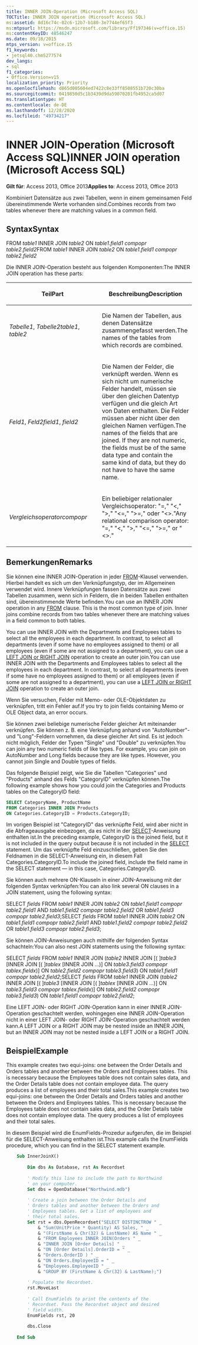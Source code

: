 ```yaml
---
title: INNER JOIN-Operation (Microsoft Access SQL)
TOCTitle: INNER JOIN operation (Microsoft Access SQL)
ms:assetid: 8d16c74c-02c6-12b7-b180-3e7744ef65f3
ms:mtpsurl: https://msdn.microsoft.com/library/Ff197346(v=office.15)
ms:contentKeyID: 48546247
ms.date: 09/18/2015
mtps_version: v=office.15
f1_keywords:
- jetsql40.chm5277574
dev_langs:
- sql
f1_categories:
- Office.Version=v15
localization_priority: Priority
ms.openlocfilehash: d865d005604ed7422c8e33ff8508551b720c30ba
ms.sourcegitcommit: 0419850d5c1b3439d9da59070201fb4952ca5d07
ms.translationtype: HT
ms.contentlocale: de-DE
ms.lasthandoff: 12/28/2020
ms.locfileid: "49734217"
---
```

# <a name="inner-join-operation-microsoft-access-sql"></a><span data-ttu-id="b707c-102">INNER JOIN-Operation (Microsoft Access SQL)</span><span class="sxs-lookup"><span data-stu-id="b707c-102">INNER JOIN operation (Microsoft Access SQL)</span></span>


<span data-ttu-id="b707c-103">**Gilt für**: Access 2013, Office 2013</span><span class="sxs-lookup"><span data-stu-id="b707c-103">**Applies to**: Access 2013, Office 2013</span></span>


<span data-ttu-id="b707c-104">Kombiniert Datensätze aus zwei Tabellen, wenn in einem gemeinsamen Feld übereinstimmende Werte vorhanden sind.</span><span class="sxs-lookup"><span data-stu-id="b707c-104">Combines records from two tables whenever there are matching values in a common field.</span></span>

## <a name="syntax"></a><span data-ttu-id="b707c-105">Syntax</span><span class="sxs-lookup"><span data-stu-id="b707c-105">Syntax</span></span>

<span data-ttu-id="b707c-106">FROM *table1* INNER JOIN *table2* ON *table1*.*field1* *compopr table2*.*field2*</span><span class="sxs-lookup"><span data-stu-id="b707c-106">FROM *table1* INNER JOIN *table2* ON *table1*.*field1* *compopr table2*.*field2*</span></span>

<span data-ttu-id="b707c-107">Die INNER JOIN-Operation besteht aus folgenden Komponenten:</span><span class="sxs-lookup"><span data-stu-id="b707c-107">The INNER JOIN operation has these parts:</span></span>

<table>
<colgroup>
<col style="width: 50%" />
<col style="width: 50%" />
</colgroup>
<thead>
<tr class="header">
<th><p><span data-ttu-id="b707c-108">Teil</span><span class="sxs-lookup"><span data-stu-id="b707c-108">Part</span></span></p></th>
<th><p><span data-ttu-id="b707c-109">Beschreibung</span><span class="sxs-lookup"><span data-stu-id="b707c-109">Description</span></span></p></th>
</tr>
</thead>
<tbody>
<tr class="odd">
<td><p><span data-ttu-id="b707c-110"><em>Tabelle1</em>, <em>Tabelle2</em></span><span class="sxs-lookup"><span data-stu-id="b707c-110"><em>table1</em>, <em>table2</em></span></span></p></td>
<td><p><span data-ttu-id="b707c-111">Die Namen der Tabellen, aus denen Datensätze zusammengefasst werden.</span><span class="sxs-lookup"><span data-stu-id="b707c-111">The names of the tables from which records are combined.</span></span></p></td>
</tr>
<tr class="even">
<td><p><span data-ttu-id="b707c-112"><em>Feld1</em>, <em>Feld2</em></span><span class="sxs-lookup"><span data-stu-id="b707c-112"><em>field1</em>, <em>field2</em></span></span></p></td>
<td><p><span data-ttu-id="b707c-p101">Die Namen der Felder, die verknüpft werden. Wenn es sich nicht um numerische Felder handelt, müssen sie über den gleichen Datentyp verfügen und die gleich Art von Daten enthalten. Die Felder müssen aber nicht über den gleichen Namen verfügen.</span><span class="sxs-lookup"><span data-stu-id="b707c-p101">The names of the fields that are joined. If they are not numeric, the fields must be of the same data type and contain the same kind of data, but they do not have to have the same name.</span></span></p></td>
</tr>
<tr class="odd">
<td><p><span data-ttu-id="b707c-115"><em>Vergleichsoperator</em></span><span class="sxs-lookup"><span data-stu-id="b707c-115"><em>compopr</em></span></span></p></td>
<td><p><span data-ttu-id="b707c-116">Ein beliebiger relationaler Vergleichsoperator: &quot;=,&quot; &quot;&lt;,&quot; &quot;&gt;,&quot; &quot;&lt;=,&quot; &quot;&gt;=,&quot; oder &quot;&lt;&gt;.&quot;</span><span class="sxs-lookup"><span data-stu-id="b707c-116">Any relational comparison operator: &quot;=,&quot; &quot;&lt;,&quot; &quot;&gt;,&quot; &quot;&lt;=,&quot; &quot;&gt;=,&quot; or &quot;&lt;&gt;.&quot;</span></span></p></td>
</tr>
</tbody>
</table>


## <a name="remarks"></a><span data-ttu-id="b707c-117">Bemerkungen</span><span class="sxs-lookup"><span data-stu-id="b707c-117">Remarks</span></span>

<span data-ttu-id="b707c-p102">Sie können eine INNER JOIN-Operation in jeder [FROM](https://docs.microsoft.com/office/vba/access/Concepts/Structured-Query-Language/from-clause-microsoft-access-sql)-Klausel verwenden. Hierbei handelt es sich um den Verknüpfungstyp, der im Allgemeinen verwendet wird. Innere Verknüpfungen fassen Datensätze aus zwei Tabellen zusammen, wenn sich in Feldern, die in beiden Tabellen enthalten sind, übereinstimmende Werte befinden.</span><span class="sxs-lookup"><span data-stu-id="b707c-p102">You can use an INNER JOIN operation in any [FROM](https://docs.microsoft.com/office/vba/access/Concepts/Structured-Query-Language/from-clause-microsoft-access-sql) clause. This is the most common type of join. Inner joins combine records from two tables whenever there are matching values in a field common to both tables.</span></span>

<span data-ttu-id="b707c-p103">You can use INNER JOIN with the Departments and Employees tables to select all the employees in each department. In contrast, to select all departments (even if some have no employees assigned to them) or all employees (even if some are not assigned to a department), you can use a [LEFT JOIN or RIGHT JOIN](left-join-right-join-operations-microsoft-access-sql.md) operation to create an outer join.</span><span class="sxs-lookup"><span data-stu-id="b707c-p103">You can use INNER JOIN with the Departments and Employees tables to select all the employees in each department. In contrast, to select all departments (even if some have no employees assigned to them) or all employees (even if some are not assigned to a department), you can use a [LEFT JOIN or RIGHT JOIN](left-join-right-join-operations-microsoft-access-sql.md) operation to create an outer join.</span></span>

<span data-ttu-id="b707c-123">Wenn Sie versuchen, Felder mit Memo- oder OLE-Objektdaten zu verknüpfen, tritt ein Fehler auf.</span><span class="sxs-lookup"><span data-stu-id="b707c-123">If you try to join fields containing Memo or OLE Object data, an error occurs.</span></span>

<span data-ttu-id="b707c-p104">Sie können zwei beliebige numerische Felder gleicher Art miteinander verknüpfen. Sie können z. B. eine Verknüpfung anhand von "AutoNumber"- und "Long"-Feldern vornehmen, da diese gleicher Art sind. Es ist jedoch nicht möglich, Felder der Typen "Single" und "Double" zu verknüpfen.</span><span class="sxs-lookup"><span data-stu-id="b707c-p104">You can join any two numeric fields of like types. For example, you can join on AutoNumber and Long fields because they are like types. However, you cannot join Single and Double types of fields.</span></span>

<span data-ttu-id="b707c-127">Das folgende Beispiel zeigt, wie Sie die Tabellen "Categories" und "Products" anhand des Felds "CategoryID" verknüpfen können.</span><span class="sxs-lookup"><span data-stu-id="b707c-127">The following example shows how you could join the Categories and Products tables on the CategoryID field:</span></span>

```sql
SELECT CategoryName, ProductName 
FROM Categories INNER JOIN Products 
ON Categories.CategoryID = Products.CategoryID;
```

<span data-ttu-id="b707c-128">Im vorigen Beispiel ist "CategoryID" das verknüpfte Feld, wird aber nicht in die Abfrageausgabe einbezogen, da es nicht in der [SELECT](select-statement-microsoft-access-sql.md)-Anweisung enthalten ist.</span><span class="sxs-lookup"><span data-stu-id="b707c-128">In the preceding example, CategoryID is the joined field, but it is not included in the query output because it is not included in the [SELECT](select-statement-microsoft-access-sql.md) statement.</span></span> <span data-ttu-id="b707c-129">Um das verknüpfte Feld einzuschließen, geben Sie den Feldnamen in die SELECT-Anweisung ein, in diesem Fall Categories.CategoryID.</span><span class="sxs-lookup"><span data-stu-id="b707c-129">To include the joined field, include the field name in the SELECT statement — in this case, Categories.CategoryID.</span></span>

<span data-ttu-id="b707c-130">Sie können auch mehrere ON-Klauseln in einer JOIN-Anweisung mit der folgenden Syntax verknüpfen:</span><span class="sxs-lookup"><span data-stu-id="b707c-130">You can also link several ON clauses in a JOIN statement, using the following syntax:</span></span>

<span data-ttu-id="b707c-131">SELECT *fields* FROM *table1* INNER JOIN *table2* ON *table1*.*field1* *compopr* *table2*.*field1* AND *table1*.*field2* *compopr* *table2*.*field2* OR *table1*.*field3* *compopr* *table2*.*field3*;</span><span class="sxs-lookup"><span data-stu-id="b707c-131">SELECT *fields* FROM *table1* INNER JOIN *table2* ON *table1*.*field1* *compopr* *table2*.*field1* AND *table1*.*field2* *compopr* *table2*.*field2* OR *table1*.*field3* *compopr* *table2*.*field3*;</span></span>

<span data-ttu-id="b707c-132">Sie können JOIN-Anweisungen auch mithilfe der folgenden Syntax schachteln:</span><span class="sxs-lookup"><span data-stu-id="b707c-132">You can also nest JOIN statements using the following syntax:</span></span>

<span data-ttu-id="b707c-133">SELECT *fields* FROM *table1* INNER JOIN (*table2* INNER JOIN \[( \]*table3* \[INNER JOIN \[( \]*tablex* \[INNER JOIN …)\] ON *table3*.*field3* *compopr* *tablex*.*fieldx*)\] ON *table2*.*field2* *compopr* *table3*.*field3*) ON *table1*.*field1* *compopr* *table2*.*field2*;</span><span class="sxs-lookup"><span data-stu-id="b707c-133">SELECT *fields* FROM *table1* INNER JOIN (*table2* INNER JOIN \[( \]*table3* \[INNER JOIN \[( \]*tablex* \[INNER JOIN …)\] ON *table3*.*field3* *compopr* *tablex*.*fieldx*)\] ON *table2*.*field2* *compopr* *table3*.*field3*) ON *table1*.*field1* *compopr* *table2*.*field2*;</span></span>

<span data-ttu-id="b707c-134">Eine LEFT JOIN- oder RIGHT JOIN-Operation kann in einer INNER JOIN-Operation geschachtelt werden, wohingegen eine INNER JOIN-Operation nicht in einer LEFT JOIN- oder RIGHT JOIN-Operation geschachtelt werden kann.</span><span class="sxs-lookup"><span data-stu-id="b707c-134">A LEFT JOIN or a RIGHT JOIN may be nested inside an INNER JOIN, but an INNER JOIN may not be nested inside a LEFT JOIN or a RIGHT JOIN.</span></span>

## <a name="example"></a><span data-ttu-id="b707c-135">Beispiel</span><span class="sxs-lookup"><span data-stu-id="b707c-135">Example</span></span>

<span data-ttu-id="b707c-p106">This example creates two equi-joins: one between the Order Details and Orders tables and another between the Orders and Employees tables. This is necessary because the Employees table does not contain sales data, and the Order Details table does not contain employee data. The query produces a list of employees and their total sales.</span><span class="sxs-lookup"><span data-stu-id="b707c-p106">This example creates two equi-joins: one between the Order Details and Orders tables and another between the Orders and Employees tables. This is necessary because the Employees table does not contain sales data, and the Order Details table does not contain employee data. The query produces a list of employees and their total sales.</span></span>

<span data-ttu-id="b707c-139">In diesem Beispiel wird die EnumFields-Prozedur aufgerufen, die im Beispiel für die SELECT-Anweisung enthalten ist.</span><span class="sxs-lookup"><span data-stu-id="b707c-139">This example calls the EnumFields procedure, which you can find in the SELECT statement example.</span></span>

```vb
    Sub InnerJoinX() 
     
        Dim dbs As Database, rst As Recordset 
     
        ' Modify this line to include the path to Northwind 
        ' on your computer. 
        Set dbs = OpenDatabase("Northwind.mdb") 
         
        ' Create a join between the Order Details and  
        ' Orders tables and another between the Orders and  
        ' Employees tables. Get a list of employees and  
        ' their total sales. 
        Set rst = dbs.OpenRecordset("SELECT DISTINCTROW " _ 
            & "Sum(UnitPrice * Quantity) AS Sales, " _ 
            & "(FirstName & Chr(32) & LastName) AS Name " _ 
            & "FROM Employees INNER JOIN(Orders " _ 
            & "INNER JOIN [Order Details] " _ 
            & "ON [Order Details].OrderID = " _ 
            & "Orders.OrderID ) " _ 
            & "ON Orders.EmployeeID = " _ 
            & "Employees.EmployeeID " _ 
            & "GROUP BY (FirstName & Chr(32) & LastName);") 
         
        ' Populate the Recordset. 
        rst.MoveLast 
         
        ' Call EnumFields to print the contents of the  
        ' Recordset. Pass the Recordset object and desired 
        ' field width. 
        EnumFields rst, 20 
     
        dbs.Close 
     
    End Sub
```
